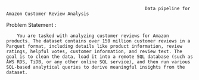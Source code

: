 
                                                        Data pipeline for Amazon Customer Review Analysis

Problem Statement  :
    
        You are tasked with analyzing customer reviews for Amazon products. The dataset contains over 150 million customer reviews in a Parquet format, including details like product information, review ratings, helpful votes, customer information, and review text. The goal is to clean the data, load it into a remote SQL database (such as AWS RDS, TiDB, or any other online SQL service), and then run various SQL-based analytical queries to derive meaningful insights from the dataset.
    
